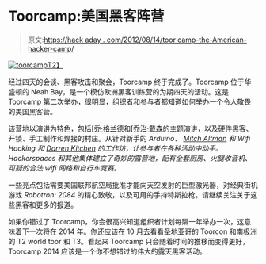 # Toorcamp:美国黑客阵营

> 原文:[https://hack aday . com/2012/08/14/toor camp-the-American-hacker-camp/](https://hackaday.com/2012/08/14/toorcamp-the-american-hacker-camp/)

[![](../Images/645ffa1e982c2488974ee3a7e48e5049.png "toorcamp")T2】](http://hackaday.com/?attachment_id=82478)

经过四天的会谈、黑客攻击和聚会，Toorcamp 终于完成了。Toorcamp 位于华盛顿的 Neah Bay，是一个模仿欧洲黑客训练营的为期四天的活动。这是 Toorcamp 第二次举办，很明显，组织者和参与者都知道如何举办一个令人敬畏的美国黑客营。

该营地以演讲为特色，包括[[乔·格兰德](http://www.grandideastudio.com/ "Joe Grand")和[[乔治·戴森](http://en.wikipedia.org/wiki/George_Dyson_(science_historian) "George Dyson")的主题演讲，以及硬件黑客、开锁、手工制作和焊接的村庄。从针对新手的 *Arduino、 [Mitch Altman](http://en.wikipedia.org/wiki/Mitch_Altman "Mitch Altman") 和 *Wifi Hacking* 和 [Darren Kitchen](http://hak5d.squarespace.com/ "Darren Kitchen") 的工作坊，让参与者在各种活动中动手。Hackerspaces 和其他集体建立了奇妙的露营地，配有全套厨房、火腿收音机、可疑的合法 wifi 网络和自行车竞赛。*

一些亮点包括需要美国联邦航空局批准才能向天空发射的巨型激光器，对经典街机游戏 *Robotron: 2084* 的精心致敬，以及可用的手持特斯拉枪。请继续关注关于这些黑客和更多的报道。

如果你错过了 Toorcamp，你会很高兴知道组织者计划每隔一年举办一次，这意味着下一次将在 2014 年。你还应该在 10 月去看看圣地亚哥的 Toorcon 和南极洲的 T2 world toor 和 T3。看起来 Toorcamp 只会随着时间的推移而变得更好，Toorcamp 2014 应该是一个你不想错过的伟大的露天黑客活动。